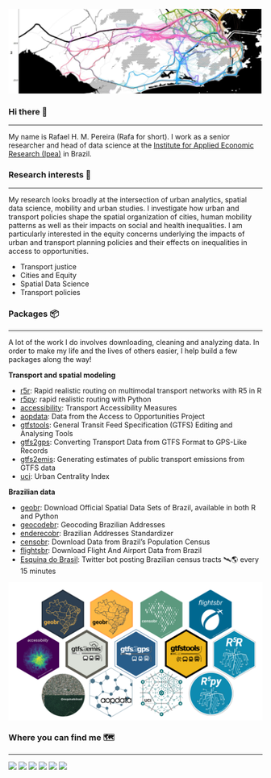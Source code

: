 ![](images/cover.jpg)

### Hi there 👋
---
My name is Rafael H. M. Pereira (Rafa for short). I work as a senior researcher and head of data science at the [Institute for Applied Economic Research (Ipea)](https://www.ipea.gov.br/portal/index.php?option=com_content&view=frontpage&Itemid=61) in Brazil.

### Research interests :satellite:
---
My research looks broadly at the intersection of urban analytics, spatial data science, mobility and urban studies. I investigate how urban and transport policies shape the spatial organization of cities, human mobility patterns as well as their impacts on social and health inequalities. I am particularly interested in the equity concerns underlying the impacts of urban and transport planning policies and their effects on inequalities in access to opportunities.

- Transport justice
- Cities and Equity
- Spatial Data Science
- Transport policies

### Packages :package:
---
A lot of the work I do involves downloading, cleaning and analyzing data. In order to make my life and the lives of others easier, I help build a few packages along the way!

**Transport and spatial modeling**
- [r5r](https://github.com/ipeaGIT/r5r): Rapid realistic routing on multimodal transport networks with R5 in R
- [r5py](https://github.com/ipeaGIT/r5r): rapid realistic routing with Python
- [accessibility](https://github.com/ipeaGIT/accessibility): Transport Accessibility Measures
- [aopdata](aopdata): Data from the Access to Opportunities Project
- [gtfstools](https://github.com/ipeaGIT/gtfstools): General Transit Feed Specification (GTFS) Editing and Analysing Tools
- [gtfs2gps](https://github.com/ipeaGIT/gtfs2gps): Converting Transport Data from GTFS Format to GPS-Like Records
- [gtfs2emis](https://github.com/ipeaGIT/gtfs2emis): Generating estimates of public transport emissions from GTFS data
- [uci](https://ipeagit.github.io/uci/): Urban Centrality Index

**Brazilian data**
- [geobr](https://github.com/ipeaGIT/geobr): Download Official Spatial Data Sets of Brazil, available in both R and Python
- [geocodebr](https://github.com/ipeaGIT/geocodebr): Geocoding Brazilian Addresses
- [enderecobr](https://ipeagit.github.io/enderecobr/): Brazilian Addresses Standardizer
- [censobr](https://github.com/ipeaGIT/censobr): Download Data from Brazil’s Population Census
- [flightsbr](https://github.com/ipeaGIT/flightsbr): Download Flight And Airport Data from Brazil
- [Esquina do Brasil](https://github.com/rafapereirabr/bot_esquinadobrasil): Twitter bot posting Brazilian census tracts 🛰🌎 every 15 minutes


<img align="center" src="images/packages_logos.png" width="600">



### Where you can find me :world_map:
---
[<img src="https://www.iconsdb.com/icons/download/color/2E3949/geography-32.png">](https://www.urbandemographics.org/)
[<img src="https://www.iconsdb.com/icons/download/color/2E3949/google-scholar-32.png">](https://scholar.google.com/citations?user=dbRivsEAAAAJ&hl=en&oi=ao)
[<img src="https://www.iconsdb.com/icons/download/color/2E3949/twitter-4-32.png">](https://twitter.com/UrbanDemog)
[<img src="https://www.iconsdb.com/icons/download/color/2E3949/linkedin-4-32.png">](https://www.linkedin.com/in/rafael-h-m-pereira/)
[<img src="https://www.iconsdb.com/icons/download/color/2E3949/github-9-32.png">](https://github.com/rafapereirabr)
[<img src="https://www.iconsdb.com/icons/download/color/2E3949/stackoverflow-32.png">](https://stackoverflow.com/users/3588876/rafa-pereira)



